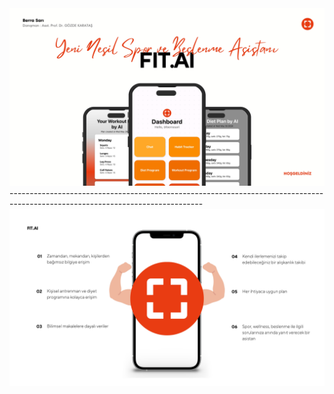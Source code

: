 <img src="https://github.com/berrasari/fit-ai/blob/main/1.jpg"/>
------------------------------------------------------------------------------------------------------------------------------
<img src="https://github.com/berrasari/fit-ai/blob/main/2.jpg"/>
